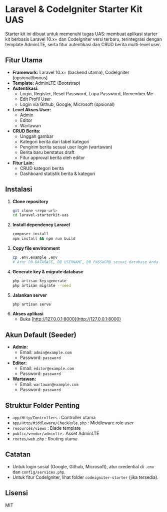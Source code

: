 # Laravel & CodeIgniter Starter Kit UAS

Starter kit ini dibuat untuk memenuhi tugas UAS: membuat aplikasi starter kit berbasis Laravel 10.x+ dan CodeIgniter versi terbaru, terintegrasi dengan template AdminLTE, serta fitur autentikasi dan CRUD berita multi-level user.

## Fitur Utama
- **Framework:** Laravel 10.x+ (backend utama), CodeIgniter (opsional/bonus)
- **Template:** AdminLTE (Bootstrap)
- **Autentikasi:**
  - Login, Register, Reset Password, Lupa Password, Remember Me
  - Edit Profil User
  - Login via Github, Google, Microsoft (opsional)
- **Level Akses User:**
  - Admin
  - Editor
  - Wartawan
- **CRUD Berita:**
  - Unggah gambar
  - Kategori berita dari tabel kategori
  - Pengirim berita sesuai user login (wartawan)
  - Berita baru berstatus draft
  - Fitur approval berita oleh editor
- **Fitur Lain:**
  - CRUD kategori berita
  - Dashboard statistik berita & kategori

## Instalasi

1. **Clone repository**
   ```bash
   git clone <repo-url>
   cd laravel-starterkit-uas
   ```
2. **Install dependency Laravel**
   ```bash
   composer install
   npm install && npm run build
   ```
3. **Copy file environment**
   ```bash
   cp .env.example .env
   # Atur DB_DATABASE, DB_USERNAME, DB_PASSWORD sesuai database Anda
   ```
4. **Generate key & migrate database**
   ```bash
   php artisan key:generate
   php artisan migrate --seed
   ```
5. **Jalankan server**
   ```bash
   php artisan serve
   ```
6. **Akses aplikasi**
   - Buka [http://127.0.0.1:8000](http://127.0.0.1:8000)

## Akun Default (Seeder)
- **Admin:**
  - Email: `admin@example.com`
  - Password: `password`
- **Editor:**
  - Email: `editor@example.com`
  - Password: `password`
- **Wartawan:**
  - Email: `wartawan@example.com`
  - Password: `password`

## Struktur Folder Penting
- `app/Http/Controllers` : Controller utama
- `app/Http/Middleware/CheckRole.php` : Middleware role user
- `resources/views` : Blade template
- `public/vendor/adminlte` : Asset AdminLTE
- `routes/web.php` : Routing utama

## Catatan
- Untuk login sosial (Google, Github, Microsoft), atur credential di `.env` dan `config/services.php`.
- Untuk fitur CodeIgniter, lihat folder `codeigniter-starter` (jika tersedia).

## Lisensi
MIT
